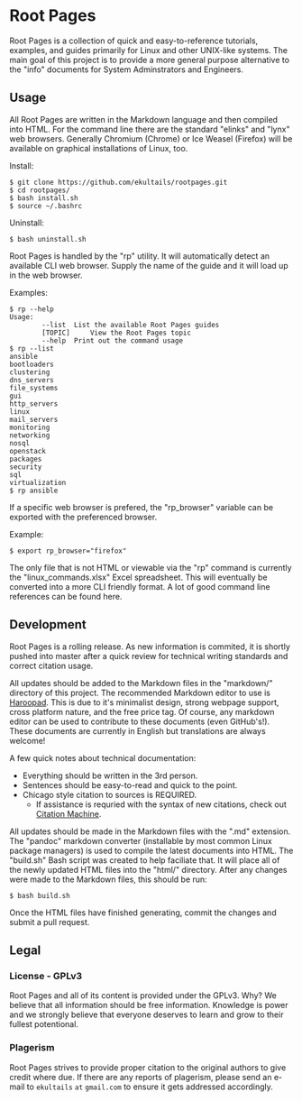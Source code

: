 # Root Pages

Root Pages is a collection of quick and easy-to-reference tutorials, examples, and guides primarily for Linux and other UNIX-like systems. The main goal of this project is to provide a more general purpose alternative to the "info" documents for System Adminstrators and Engineers.


## Usage

All Root Pages are written in the Markdown language and then compiled into HTML. For the command line there are the standard "elinks" and "lynx" web browsers. Generally Chromium (Chrome) or Ice Weasel (Firefox) will be available on graphical installations of Linux, too.

Install:
```
$ git clone https://github.com/ekultails/rootpages.git
$ cd rootpages/
$ bash install.sh
$ source ~/.bashrc
```

Uninstall:
```
$ bash uninstall.sh
```

Root Pages is handled by the "rp" utility. It will automatically detect an available CLI web browser. Supply the name of the guide and it will load up in the web browser.

Examples:
```
$ rp --help
Usage:
       	--list 	List the available Root Pages guides
       	[TOPIC]   	View the Root Pages topic
       	--help 	Print out the command usage
$ rp --list
ansible
bootloaders
clustering
dns_servers
file_systems
gui
http_servers
linux
mail_servers
monitoring
networking
nosql
openstack
packages
security
sql
virtualization
$ rp ansible
```

If a specific web browser is prefered, the "rp_browser" variable can be exported with the preferenced browser.

Example:
```
$ export rp_browser="firefox"
```

The only file that is not HTML or viewable via the "rp" command is currently the "linux_commands.xlsx" Excel spreadsheet. This will eventually be converted into a more CLI friendly format. A lot of good command line references can be found here.


## Development

Root Pages is a rolling release. As new information is commited, it is shortly pushed into master after a quick review for technical writing standards and correct citation usage.

All updates should be added to the Markdown files in the "markdown/" directory of this project. The recommended Markdown editor to use is [Haroopad](http://pad.haroopress.com/user.html). This is due to it's minimalist design, strong webpage support, cross platform nature, and the free price tag. Of course, any markdown editor can be used to contribute to these documents (even GitHub's!). These documents are currently in English but translations are always welcome!

A few quick notes about technical documentation:

* Everything should be written in the 3rd person.
* Sentences should be easy-to-read and quick to the point.
* Chicago style citation to sources is REQUIRED.
    * If assistance is requried with the syntax of new citations, check out [Citation Machine](http://www.citationmachine.net/chicago).

All updates should be made in the Markdown files with the ".md" extension. The "pandoc" markdown converter (installable by most common Linux package managers) is used to compile the latest documents into HTML. The "build.sh" Bash script was created to help faciliate that. It will place all of the newly updated HTML files into the "html/" directory. After any changes were made to the Markdown files, this should be run:
```
$ bash build.sh
```

Once the HTML files have finished generating, commit the changes and submit a pull request.


## Legal


### License - GPLv3

Root Pages and all of its content is provided under the GPLv3. Why? We believe that all information should be free information. Knowledge is power and we strongly believe that everyone deserves to learn and grow to their fullest potentional.


### Plagerism

Root Pages strives to provide proper citation to the original authors to give credit where due. If there are any reports of plagerism, please send an e-mail to ```ekultails``` ```at``` ```gmail.com``` to ensure it gets addressed accordingly.
